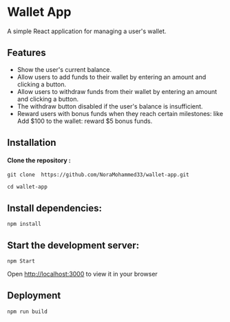 # Wallet App

A simple React application for managing a user's wallet.

## Features
- Show the user's current balance.
 - Allow users to add funds to their wallet by entering an amount and clicking a button.
 - Allow users to withdraw funds from their wallet by entering an amount and clicking a button.
 - The withdraw button disabled if the user's balance is insufficient.
 - Reward users with bonus funds when they reach certain milestones: like Add $100 to the wallet: reward $5 bonus funds.
 
 ## Installation
 #### Clone the repository :
 ```http
 git clone  https://github.com/NoraMohammed33/wallet-app.git
 ```
 ```http
 cd wallet-app
 ```
 ## Install dependencies:
 ```http
 npm install
 ```
 ## Start the development server:
 ```http
 npm Start
 ```
 Open 
 [http://localhost:3000](http://localhost:3000) to view it in your browser
 ## Deployment
 ```http
 npm run build
